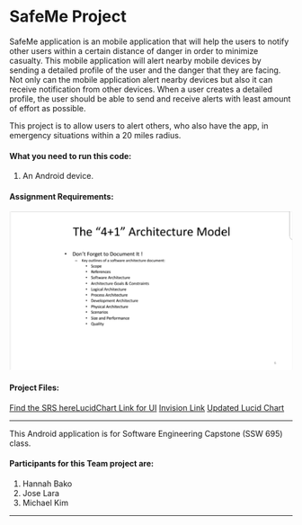 # SafeMe Project
SafeMe application is an mobile application that will help the users to notify other users within a certain distance of danger in order to minimize casualty. This mobile application will alert nearby mobile devices by sending a detailed profile of the user and the danger that they are facing. Not only can the mobile application alert nearby devices but also it can receive notification from other devices. When a user creates a detailed profile, the user should be able to send and receive alerts with least amount of effort as possible.


This project is to allow users to alert others, who also have the app, in emergency situations within a 20 miles radius.

#### What you need to run this code:
1. An Android device.

#### Assignment Requirements:

![project requirements](https://github.com/latinocodes/SafeMe/blob/master/requirements.png?raw=true)

#### Project Files:

[Find the SRS here](https://docs.google.com/document/d/1zzJ0NjM8_WT3WWASSdK4HMi4VV9x3BZ6PqjQWl1QADE/edit?usp=sharing)[LucidChart Link for UI](https://www.lucidchart.com/invitations/accept/20e95cce-c401-4d13-afbd-7832c12d10f7)
[Invision Link](https://invis.io/K6NXGNWEYW9)
[Updated Lucid Chart](https://www.lucidchart.com/invitations/accept/ea059a1a-eb33-4ef7-8909-3bcaf0a137d9)


----

This Android application is for Software Engineering Capstone (SSW 695) class.

 #### Participants for this Team project are:
 
 1. Hannah Bako
 2. Jose Lara
 3. Michael Kim

----



